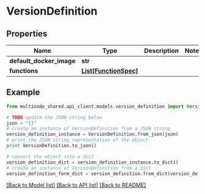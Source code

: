 # VersionDefinition


## Properties
Name | Type | Description | Notes
------------ | ------------- | ------------- | -------------
**default_docker_image** | **str** |  | 
**functions** | [**List[FunctionSpec]**](FunctionSpec.md) |  | 

## Example

```python
from multinode_shared.api_client.models.version_definition import VersionDefinition

# TODO update the JSON string below
json = "{}"
# create an instance of VersionDefinition from a JSON string
version_definition_instance = VersionDefinition.from_json(json)
# print the JSON string representation of the object
print VersionDefinition.to_json()

# convert the object into a dict
version_definition_dict = version_definition_instance.to_dict()
# create an instance of VersionDefinition from a dict
version_definition_form_dict = version_definition.from_dict(version_definition_dict)
```
[[Back to Model list]](../README.md#documentation-for-models) [[Back to API list]](../README.md#documentation-for-api-endpoints) [[Back to README]](../README.md)


